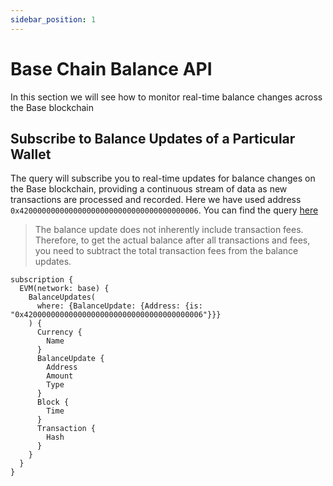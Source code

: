 ```yaml
---
sidebar_position: 1
---
```


# Base Chain Balance API

In this section we will see how to monitor real-time balance changes across the Base blockchain


<head>
<meta name="title" content="How to get Base Balance Updates of an address"/>
<meta name="description" content="Learn how to get real time balance & balance updates of a Base address using Bitquery's Base Balance Updates API."/>
<meta name="keywords" content="balance api, balance updates api, balance updates python api, Base Balance python api, NFT balance api, Balance scan api, Balance api docs, Base Balance crypto api, balance blockchain api,Base network api, Base web3 api"/>
<meta name="robots" content="index, follow"/>
<meta http-equiv="Content-Type" content="text/html; charset=utf-8"/>
<meta name="language" content="English"/>

<!-- Open Graph / Facebook -->

<meta property="og:type" content="website" />
<meta
  property="og:title"
  content="How to get Base Balance & Balance Updates of an address"
/>
<meta
  property="og:description"
  content="Learn how to get historical & real time balance & balance updates of a Base address using Bitquery's Base Balance Updates API."
/>

<!-- Twitter -->

<meta property="twitter:card" content="summary_large_image" />
<meta property="twitter:title" content="How to get Base Balance Updates of an address" />
<meta property="twitter:description" content="Learn how to get real time balance & balance updates of a Base address using Bitquery's Base Balance Updates API." />
</head>

## Subscribe to Balance Updates of a Particular Wallet

The query will subscribe you to real-time updates for balance changes on the Base blockchain, providing a continuous stream of data as new transactions are processed and recorded. Here we have used address `0x4200000000000000000000000000000000000006`. You can find the query [here](https://ide.bitquery.io/Get-real-time-balance-updates_1#)


>The balance update does not inherently include transaction fees. Therefore, to get the actual balance after all transactions and fees, you need to subtract the total transaction fees from the balance updates.


```
subscription {
  EVM(network: base) {
    BalanceUpdates(
      where: {BalanceUpdate: {Address: {is: "0x4200000000000000000000000000000000000006"}}}
    ) {
      Currency {
        Name
      }
      BalanceUpdate {
        Address
        Amount
        Type
      }
      Block {
        Time
      }
      Transaction {
        Hash
      }
    }
  }
}

```
